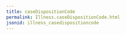 ```yaml
---
title: caseDispositionCode
permalink: Illness.caseDispositionCode.html
jsonid: illness_casedispositioncode
---
```

